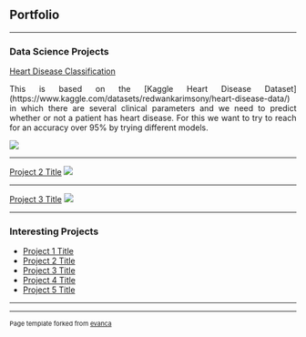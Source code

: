 ## Portfolio

----

### Data Science Projects

[Heart Disease Classification](https://github.com/germgallardo/Heart-Disease)

<p style="text-align:justify;">This is based on the [Kaggle Heart Disease Dataset](https://www.kaggle.com/datasets/redwankarimsony/heart-disease-data/) in which there are several clinical parameters and we need to predict whether or not a patient has heart disease. For this we want to try to reach for an accuracy over 95% by trying different models.</p>

<img src="images/dummy_thumbnail.jpg?raw=true"/>

---
[Project 2 Title](/pdf/sample_presentation.pdf)
<img src="images/dummy_thumbnail.jpg?raw=true"/>

---
[Project 3 Title](http://example.com/)
<img src="images/dummy_thumbnail.jpg?raw=true"/>

---

### Interesting Projects

- [Project 1 Title](http://example.com/)
- [Project 2 Title](http://example.com/)
- [Project 3 Title](http://example.com/)
- [Project 4 Title](http://example.com/)
- [Project 5 Title](http://example.com/)

---




---
<p style="font-size:11px">Page template forked from <a href="https://github.com/evanca/quick-portfolio">evanca</a></p>
<!-- Remove above link if you don't want to attibute -->
